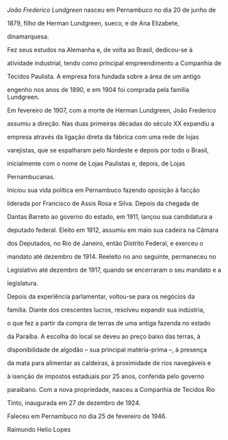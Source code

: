 

*João Frederico Lundgreen* nasceu em Pernambuco no dia 20 de junho de

1879, filho de Herman Lundgreen, sueco, e de Ana Elizabete,

dinamarquesa.



Fez seus estudos na Alemanha e, de volta ao Brasil, dedicou-se à

atividade industrial, tendo como principal empreendimento a Companhia de

Tecidos Paulista. A empresa fora fundada sobre a área de um antigo

engenho nos anos de 1890, e em 1904 foi comprada pela família Lundgreen.

Em fevereiro de 1907, com a morte de Herman Lundgreen, João Frederico

assumiu a direção. Nas duas primeiras décadas do século XX expandiu a

empresa através da ligação direta da fábrica com uma rede de lojas

varejistas, que se espalharam pelo Nordeste e depois por todo o Brasil,

inicialmente com o nome de Lojas Paulistas e, depois, de Lojas

Pernambucanas.



Iniciou sua vida política em Pernambuco fazendo oposição à facção

liderada por Francisco de Assis Rosa e Silva. Depois da chegada de

Dantas Barreto ao governo do estado, em 1911, lançou sua candidatura a

deputado federal. Eleito em 1912, assumiu em maio sua cadeira na Câmara

dos Deputados, no Rio de Janeiro, então Distrito Federal, e exerceu o

mandato até dezembro de 1914. Reeleito no ano seguinte, permaneceu no

Legislativo até dezembro de 1917, quando se encerraram o seu mandato e a

legislatura.



Depois da experiência parlamentar, voltou-se para os negócios da

família. Diante dos crescentes lucros, resolveu expandir sua indústria,

o que fez a partir da compra de terras de uma antiga fazenda no estado

da Paraíba. A escolha do local se deveu ao preço baixo das terras, à

disponibilidade de algodão – sua principal matéria-prima –, à presença

da mata para alimentar as caldeiras, à proximidade de rios navegáveis e

à isenção de impostos estaduais por 25 anos, conferida pelo governo

paraibano. Com a nova propriedade, nasceu a Companhia de Tecidos Rio

Tinto, inaugurada em 27 de dezembro de 1924.



Faleceu em Pernambuco no dia 25 de fevereiro de 1946.



Raimundo Helio Lopes



